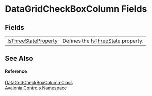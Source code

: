 # DataGridCheckBoxColumn Fields




## Fields
<table>
<tr>
<td><a href="F_Avalonia_Controls_DataGridCheckBoxColumn_IsThreeStateProperty">IsThreeStateProperty</a></td>
<td>Defines the <a href="P_Avalonia_Controls_DataGridCheckBoxColumn_IsThreeState">IsThreeState</a> property.</td>
</tr>
</table>

## See Also


#### Reference
<a href="T_Avalonia_Controls_DataGridCheckBoxColumn">DataGridCheckBoxColumn Class</a>  
<a href="N_Avalonia_Controls">Avalonia.Controls Namespace</a>  
